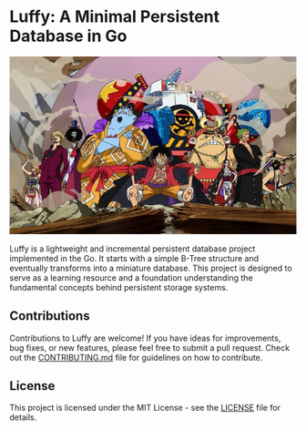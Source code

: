 # Luffy: A Minimal Persistent Database in Go
![Alt text](media/image.png)

Luffy is a lightweight and incremental persistent database project implemented in the Go. It starts with a simple B-Tree structure and eventually transforms into a miniature database. This project is designed to serve as a learning resource and a foundation understanding the fundamental concepts behind persistent storage systems.

## Contributions

Contributions to Luffy are welcome! If you have ideas for improvements, bug fixes, or new features, please feel free to submit a pull request. Check out the [CONTRIBUTING.md](CONTRIBUTING.md) file for guidelines on how to contribute.

## License

This project is licensed under the MIT License - see the [LICENSE](LICENSE) file for details.